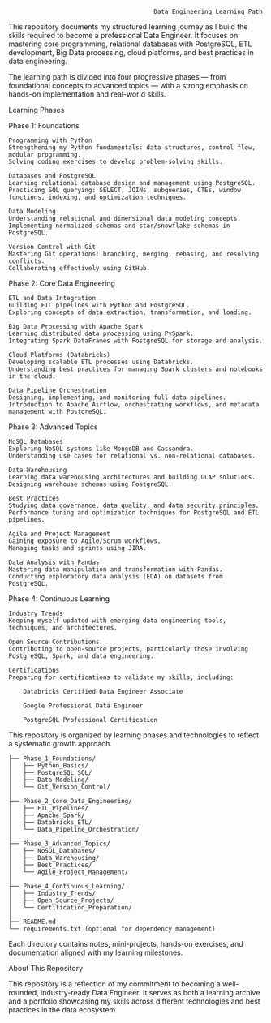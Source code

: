                                             Data Engineering Learning Path

This repository documents my structured learning journey as I build the skills required to become a professional Data Engineer. It focuses on mastering core programming, relational databases with PostgreSQL, ETL development, Big Data processing, cloud platforms, and best practices in data engineering.

The learning path is divided into four progressive phases — from foundational concepts to advanced topics — with a strong emphasis on hands-on implementation and real-world skills.

Learning Phases

Phase 1: Foundations

    Programming with Python
    Strengthening my Python fundamentals: data structures, control flow, modular programming.
    Solving coding exercises to develop problem-solving skills.

    Databases and PostgreSQL
    Learning relational database design and management using PostgreSQL.
    Practicing SQL querying: SELECT, JOINs, subqueries, CTEs, window functions, indexing, and optimization techniques.

    Data Modeling
    Understanding relational and dimensional data modeling concepts.
    Implementing normalized schemas and star/snowflake schemas in PostgreSQL.

    Version Control with Git
    Mastering Git operations: branching, merging, rebasing, and resolving conflicts.
    Collaborating effectively using GitHub.

Phase 2: Core Data Engineering

    ETL and Data Integration
    Building ETL pipelines with Python and PostgreSQL.
    Exploring concepts of data extraction, transformation, and loading.

    Big Data Processing with Apache Spark
    Learning distributed data processing using PySpark.
    Integrating Spark DataFrames with PostgreSQL for storage and analysis.

    Cloud Platforms (Databricks)
    Developing scalable ETL processes using Databricks.
    Understanding best practices for managing Spark clusters and notebooks in the cloud.

    Data Pipeline Orchestration
    Designing, implementing, and monitoring full data pipelines.
    Introduction to Apache Airflow, orchestrating workflows, and metadata management with PostgreSQL.

Phase 3: Advanced Topics

    NoSQL Databases
    Exploring NoSQL systems like MongoDB and Cassandra.
    Understanding use cases for relational vs. non-relational databases.

    Data Warehousing
    Learning data warehousing architectures and building OLAP solutions.
    Designing warehouse schemas using PostgreSQL.

    Best Practices
    Studying data governance, data quality, and data security principles.
    Performance tuning and optimization techniques for PostgreSQL and ETL pipelines.

    Agile and Project Management
    Gaining exposure to Agile/Scrum workflows.
    Managing tasks and sprints using JIRA.

    Data Analysis with Pandas
    Mastering data manipulation and transformation with Pandas.
    Conducting exploratory data analysis (EDA) on datasets from PostgreSQL.

Phase 4: Continuous Learning

    Industry Trends
    Keeping myself updated with emerging data engineering tools, techniques, and architectures.

    Open Source Contributions
    Contributing to open-source projects, particularly those involving PostgreSQL, Spark, and data engineering.

    Certifications
    Preparing for certifications to validate my skills, including:

        Databricks Certified Data Engineer Associate

        Google Professional Data Engineer

        PostgreSQL Professional Certification

This repository is organized by learning phases and technologies to reflect a systematic growth approach.

```
├── Phase_1_Foundations/
│   ├── Python_Basics/
│   ├── PostgreSQL_SQL/
│   ├── Data_Modeling/
│   └── Git_Version_Control/
│
├── Phase_2_Core_Data_Engineering/
│   ├── ETL_Pipelines/
│   ├── Apache_Spark/
│   ├── Databricks_ETL/
│   └── Data_Pipeline_Orchestration/
│
├── Phase_3_Advanced_Topics/
│   ├── NoSQL_Databases/
│   ├── Data_Warehousing/
│   ├── Best_Practices/
│   └── Agile_Project_Management/
│
├── Phase_4_Continuous_Learning/
│   ├── Industry_Trends/
│   ├── Open_Source_Projects/
│   └── Certification_Preparation/
│
├── README.md
└── requirements.txt (optional for dependency management)
```


Each directory contains notes, mini-projects, hands-on exercises, and documentation aligned with my learning milestones.

About This Repository

This repository is a reflection of my commitment to becoming a well-rounded, industry-ready Data Engineer. It serves as both a learning archive and a portfolio showcasing my skills across different technologies and best practices in the data ecosystem.
